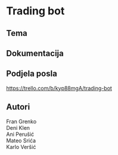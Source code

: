 # Trading bot

## Tema

## Dokumentacija

## Podjela posla
https://trello.com/b/kyp88mgA/trading-bot

## Autori
Fran Grenko</br>
Deni Klen</br>
Ani Perušić</br>
Mateo Srića</br>
Karlo Veršić</br>

